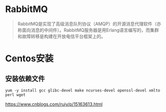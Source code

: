 # RabbitMQ

> RabbitMQ是实现了高级消息队列协议（AMQP）的开源消息代理软件（亦称面向消息的中间件）。RabbitMQ服务器是用Erlang语言编写的，而集群和故障转移是构建在开放电信平台框架上的。

# Centos安装

## 安装依赖文件

```
yum -y install gcc glibc-devel make ncurses-devel openssl-devel xmlto perl wget

```

https://www.cnblogs.com/ruiy/p/15163613.html
